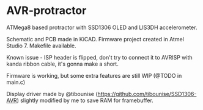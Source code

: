 # AVR-protractor
ATMega8 based protractor with SSD1306 OLED and LIS3DH accelerometer.

Schematic and PCB made in KiCAD. Firmware project created in Atmel Studio 7. Makefile available.

Known issue - ISP header is flipped, don't try to connect it to AVRISP with kanda ribbon cable, it's gonna make a short.

Firmware is working, but some extra features are still WIP (@TODO in main.c)

Display driver made by @tibounise (https://github.com/tibounise/SSD1306-AVR) slightly modified by me to save RAM for framebuffer.
